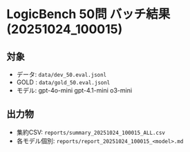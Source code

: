 # LogicBench 50問 バッチ結果 (20251024_100015)

## 対象
- データ: `data/dev_50.eval.jsonl`
- GOLD : `data/gold_50.eval.jsonl`
- モデル: gpt-4o-mini gpt-4.1-mini o3-mini

## 出力物
- 集約CSV: `reports/summary_20251024_100015_ALL.csv`
- 各モデル個別: `reports/report_20251024_100015_<model>.md`
